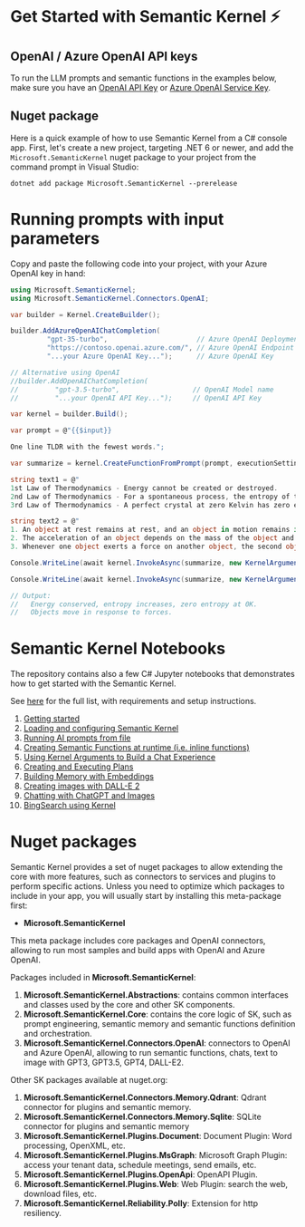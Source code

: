# Get Started with Semantic Kernel ⚡

## OpenAI / Azure OpenAI API keys

To run the LLM prompts and semantic functions in the examples below, make sure
you have an
[OpenAI API Key](https://openai.com/product/) or
[Azure OpenAI Service Key](https://learn.microsoft.com/azure/cognitive-services/openai/quickstart?pivots=rest-api).

## Nuget package

Here is a quick example of how to use Semantic Kernel from a C# console app.
First, let's create a new project, targeting .NET 6 or newer, and add the
`Microsoft.SemanticKernel` nuget package to your project from the command prompt
in Visual Studio:

    dotnet add package Microsoft.SemanticKernel --prerelease

# Running prompts with input parameters

Copy and paste the following code into your project, with your Azure OpenAI key in hand:

```csharp
using Microsoft.SemanticKernel;
using Microsoft.SemanticKernel.Connectors.OpenAI;

var builder = Kernel.CreateBuilder();

builder.AddAzureOpenAIChatCompletion(
         "gpt-35-turbo",                      // Azure OpenAI Deployment Name
         "https://contoso.openai.azure.com/", // Azure OpenAI Endpoint
         "...your Azure OpenAI Key...");      // Azure OpenAI Key

// Alternative using OpenAI
//builder.AddOpenAIChatCompletion(
//         "gpt-3.5-turbo",                  // OpenAI Model name
//         "...your OpenAI API Key...");     // OpenAI API Key

var kernel = builder.Build();

var prompt = @"{{$input}}

One line TLDR with the fewest words.";

var summarize = kernel.CreateFunctionFromPrompt(prompt, executionSettings: new OpenAIPromptExecutionSettings { MaxTokens = 100 });

string text1 = @"
1st Law of Thermodynamics - Energy cannot be created or destroyed.
2nd Law of Thermodynamics - For a spontaneous process, the entropy of the universe increases.
3rd Law of Thermodynamics - A perfect crystal at zero Kelvin has zero entropy.";

string text2 = @"
1. An object at rest remains at rest, and an object in motion remains in motion at constant speed and in a straight line unless acted on by an unbalanced force.
2. The acceleration of an object depends on the mass of the object and the amount of force applied.
3. Whenever one object exerts a force on another object, the second object exerts an equal and opposite on the first.";

Console.WriteLine(await kernel.InvokeAsync(summarize, new KernelArguments(text1)));

Console.WriteLine(await kernel.InvokeAsync(summarize, new KernelArguments(text2)));

// Output:
//   Energy conserved, entropy increases, zero entropy at 0K.
//   Objects move in response to forces.
```

# Semantic Kernel Notebooks

The repository contains also a few C# Jupyter notebooks that demonstrates
how to get started with the Semantic Kernel.

See [here](./notebooks/README.md) for the full list, with
requirements and setup instructions.

1. [Getting started](./notebooks/00-getting-started.ipynb)
2. [Loading and configuring Semantic Kernel](./notebooks/01-basic-loading-the-kernel.ipynb)
3. [Running AI prompts from file](./notebooks/02-running-prompts-from-file.ipynb)
4. [Creating Semantic Functions at runtime (i.e. inline functions)](./notebooks/03-semantic-function-inline.ipynb)
5. [Using Kernel Arguments to Build a Chat Experience](./notebooks/04-kernel-arguments-chat.ipynb)
6. [Creating and Executing Plans](./notebooks/05-using-the-planner.ipynb)
7. [Building Memory with Embeddings](./notebooks/06-memory-and-embeddings.ipynb)
8. [Creating images with DALL-E 2](./notebooks/07-DALL-E-2.ipynb)
9. [Chatting with ChatGPT and Images](./notebooks/08-chatGPT-with-DALL-E-2.ipynb)
10. [BingSearch using Kernel](./notebooks/10-BingSearch-using-kernel.ipynb)

# Nuget packages

Semantic Kernel provides a set of nuget packages to allow extending the core with
more features, such as connectors to services and plugins to perform specific actions.
Unless you need to optimize which packages to include in your app, you will usually
start by installing this meta-package first:

- **Microsoft.SemanticKernel**

This meta package includes core packages and OpenAI connectors, allowing to run
most samples and build apps with OpenAI and Azure OpenAI.

Packages included in **Microsoft.SemanticKernel**:

1. **Microsoft.SemanticKernel.Abstractions**: contains common interfaces and classes
   used by the core and other SK components.
1. **Microsoft.SemanticKernel.Core**: contains the core logic of SK, such as prompt
   engineering, semantic memory and semantic functions definition and orchestration.
1. **Microsoft.SemanticKernel.Connectors.OpenAI**: connectors to OpenAI and Azure
   OpenAI, allowing to run semantic functions, chats, text to image with GPT3,
   GPT3.5, GPT4, DALL-E2.

Other SK packages available at nuget.org:

1. **Microsoft.SemanticKernel.Connectors.Memory.Qdrant**: Qdrant connector for
   plugins and semantic memory.
2. **Microsoft.SemanticKernel.Connectors.Memory.Sqlite**: SQLite connector for
   plugins and semantic memory
3. **Microsoft.SemanticKernel.Plugins.Document**: Document Plugin: Word processing,
   OpenXML, etc.
4. **Microsoft.SemanticKernel.Plugins.MsGraph**: Microsoft Graph Plugin: access your
   tenant data, schedule meetings, send emails, etc.
5. **Microsoft.SemanticKernel.Plugins.OpenApi**: OpenAPI Plugin.
6. **Microsoft.SemanticKernel.Plugins.Web**: Web Plugin: search the web, download
   files, etc.
7. **Microsoft.SemanticKernel.Reliability.Polly**: Extension for http resiliency.
